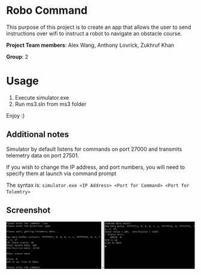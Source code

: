 # Robo Command
This purpose of this project is to create an app that allows the user to send instructions over wifi to instruct a robot to navigate an obstacle course.

**Project Team members**:
Alex Wang,
Anthony Lovrick,
Zukhruf Khan

**Group**: 2

# Usage
1) Execute simulator.exe
2) Run ms3.sln from ms3 folder

Enjoy :)

## Additional notes
Simulator by default listens for commands on port 27000 and transmits telemetry
data on port 27501.

If you wish to change the IP address, and port numbers, you will need to specify
them at launch via command prompt

The syntax is: `simulator.exe <IP Address> <Port for Command> <Port for Telemtry>`

## Screenshot

![alt text](screenshots/1.png "Claw up!")
